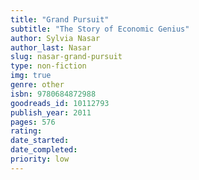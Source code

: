 ```yaml
---
title: "Grand Pursuit"
subtitle: "The Story of Economic Genius"
author: Sylvia Nasar
author_last: Nasar
slug: nasar-grand-pursuit
type: non-fiction
img: true
genre: other
isbn: 9780684872988
goodreads_id: 10112793
publish_year: 2011
pages: 576
rating: 
date_started:
date_completed:
priority: low
---
```

